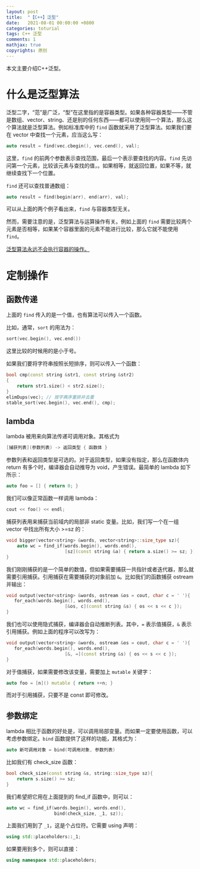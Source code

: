```yaml
---
layout: post
title:  "【C++】泛型"
date:   2021-08-01 00:00:00 +0800
categories: toturial
tags: C++ 泛型
comments: 1
mathjax: true
copyrights: 原创
---
```


本文主要介绍C++泛型。

# 什么是泛型算法

泛型二字，“范”是广泛，“型”在这里指的是容器类型。如果各种容器类型——不管是数组、vector、string、还是别的任何东西——都可以使用同一个算法，那么这个算法就是泛型算法。例如标准库中的 `find` 函数就采用了泛型算法。如果我们要在 vector 中查找一个元素，应当这么写：

```cpp
auto result = find(vec.cbegin(), vec.cend(), val);
```

这里，`find` 的前两个参数表示查找范围，最后一个表示要查找的内容。`find` 先访问第一个元素，比较该元素与查找的值，。如果相等，就返回位置，如果不等，就继续查找下一个位置。

`find` 还可以查找普通数组：

```cpp
auto result = find(begin(arr), end(arr), val);
```

可以从上面的两个例子看出来，`find` 与容器类型无关。

然而，需要注意的是，泛型算法与运算操作有关。例如上面的 `find` 需要比较两个元素是否相等，如果某个容器里面的元素不能进行比较，那么它就不能使用 `find`。

<u>泛型算法永远不会执行容器的操作。</u>

# 定制操作

## 函数传递

上面的 `find` 传入的是一个值，也有算法可以传入一个函数。

比如，通常，`sort` 的用法为：

```cpp
sort(vec.begin(), vec.end())
```

这里比较的时候用的是小于号。

如果我们要将字符串按照长短排序，则可以传入一个函数：

```cpp
bool cmp(const string &str1, const string &str2)
{
    return str1.size() < str2.size();
}
elimDups(vec); // 按字典序重排并去重
stable_sort(vec.begin(), vec.end(), cmp);
```

## lambda

lambda 被用来向算法传递可调用对象。其格式为

```cpp
[捕获列表](参数列表) -> 返回类型 { 函数体 }
```

参数列表和返回类型是可选的。对于返回类型，如果没有指定，那么在函数体内 return 有多个时，编译器会自动推导为 void，产生错误。最简单的 lambda 如下所示：

```cpp
auto foo = [] { return 0; }
```

我们可以像正常函数一样调用 lambda：

```cpp
cout << foo() << endl;
```

捕获列表用来捕获当前域内的局部非 static 变量。比如，我们写一个在一组 vector 中找出所有大小 >=sz 的：

```cpp
void bigger(vector<string> &words, vector<string>::size_type sz){
    auto wc = find_if(words.begin(), words.end(),
                      [sz](const string &a) { return a.size() >= sz; });
}
```

我们刚刚捕获的是一个简单的数值，但如果需要捕获一共指针或者迭代器，那么就需要引用捕获。引用捕获在需要捕获的对象前加 `&`。比如我们的函数捕获 ostream 并输出：

```cpp
void output(vector<string> &words, ostream &os = cout, char c = ' '){
   for_each(words.begin(), words.end(),
                      [&os, c](const string &s) { os << s << c });
}
```

我们也可以使用隐式捕获，编译器会自动推断列表。其中，`=` 表示值捕获，`&` 表示引用捕获。例如上面的程序可以改写为：

```cpp
void output(vector<string> &words, ostream &os = cout, char c = ' '){
   for_each(words.begin(), words.end(),
                      [&, =](const string &s) { os << s << c });
}
```

对于值捕获，如果需要修改该变量，需要加上 `mutable` 关键字：

```cpp
auto foo = [n]() mutable { return ++n; }
```

而对于引用捕获，只要不是 const 即可修改。

## 参数绑定

lambda 相比于函数的好处是，可以调用局部变量。而如果一定要使用函数，可以考虑参数绑定。`bind` 函数提供了这样的功能，其格式为：

```cpp
auto 新可调用对象 = bind(可调用对象, 参数列表)
```

比如我们有 check_size 函数：

```cpp
bool check_size(const string &s, string::size_type sz){
    return s.size() >= sz;
}
```

我们希望把它用在上面提到的 find_if 函数中，则可以：

```cpp
auto wc = find_if(words.begin(), words.end(),
                  bind(check_size, _1, sz));
```

上面我们用到了 `_1`，这是个占位符。它需要 using 声明：

```cpp
using std::placeholders::_1;
```

如果要用到多个，则可以直接：

```cpp
using namespace std::placeholders;
```

